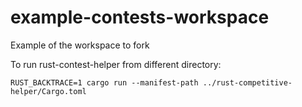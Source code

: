 # example-contests-workspace
Example of the workspace to fork

To run rust-contest-helper from different directory:
```
RUST_BACKTRACE=1 cargo run --manifest-path ../rust-competitive-helper/Cargo.toml 
```